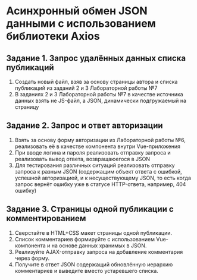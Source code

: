 # Асинхронный обмен JSON данными с использованием библиотеки Axios

## Задание 1. Запрос удалённых данных списка публикаций

1. Создать новый файл, взяв за основу страницы автора и списка публикаций из заданий 2 и 3 Лабораторной работы №7
2. В заданиях 2 и 3 Лабораторной работы №7 в качестве источника данных взять не JS-файл, а JSON, динамически подгружаемый на страницу

## Задание 2. Запрос и ответ авторизации

1. Взять за основу форму авторизации из Лабораторной работы №6, реализовать её в качестве компонента внутри Vue-приложения
2. При вводе логина и пароля реализовать отправку запроса и реализовать вывод ответа, возвращаюегося в JSON
3. Для тестирования различных ситуаций реализовать отправку запроса к разным JSON (содержащим объект ответа с ошибкой, успешной авторизацией, и к несуществующему JSON, то есть когда запрос вернёт ошибку уже в статусе HTTP-ответа, например, 404 ошибку)

## Задание 3. Страницы одной публикации с комментированием

1. Сверстайте в HTML+CSS макет страницы одной публикации.
2. Список комментариев формируйте с использованием Vue-компонента и на основе данных хранимых в JSON.
3. Реализуйте AJAX-отправку запроса на добавление комментария через форму.
4. Получите в ответ JSON содержащий обновлённую иерархию комментариев и выведите вместо устаревшего списка.
